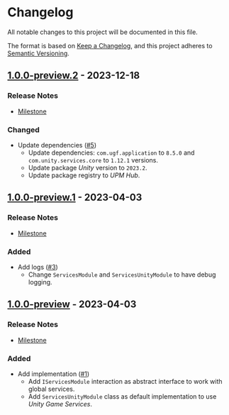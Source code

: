 # Changelog

All notable changes to this project will be documented in this file.

The format is based on [Keep a Changelog](https://keepachangelog.com/en/1.0.0/),
and this project adheres to [Semantic Versioning](https://semver.org/spec/v2.0.0.html).

## [1.0.0-preview.2](https://github.com/unity-game-framework/ugf-module-services/releases/tag/1.0.0-preview.2) - 2023-12-18  

### Release Notes

- [Milestone](https://github.com/unity-game-framework/ugf-module-services/milestone/3?closed=1)  
    

### Changed

- Update dependencies ([#5](https://github.com/unity-game-framework/ugf-module-services/issues/5))  
    - Update dependencies: `com.ugf.application` to `8.5.0` and `com.unity.services.core` to `1.12.1` versions.
    - Update package _Unity_ version to `2023.2`.
    - Update package registry to _UPM Hub_.

## [1.0.0-preview.1](https://github.com/unity-game-framework/ugf-module-services/releases/tag/1.0.0-preview.1) - 2023-04-03  

### Release Notes

- [Milestone](https://github.com/unity-game-framework/ugf-module-services/milestone/2?closed=1)  
    

### Added

- Add logs ([#3](https://github.com/unity-game-framework/ugf-module-services/issues/3))  
    - Change `ServicesModule` and `ServicesUnityModule` to have debug logging.

## [1.0.0-preview](https://github.com/unity-game-framework/ugf-module-services/releases/tag/1.0.0-preview) - 2023-04-03  

### Release Notes

- [Milestone](https://github.com/unity-game-framework/ugf-module-services/milestone/1?closed=1)  
    

### Added

- Add implementation ([#1](https://github.com/unity-game-framework/ugf-module-services/issues/1))  
    - Add `IServicesModule` interaction as abstract interface to work with global services.
    - Add `ServicesUnityModule` class as default implementation to use _Unity Game Services_.


